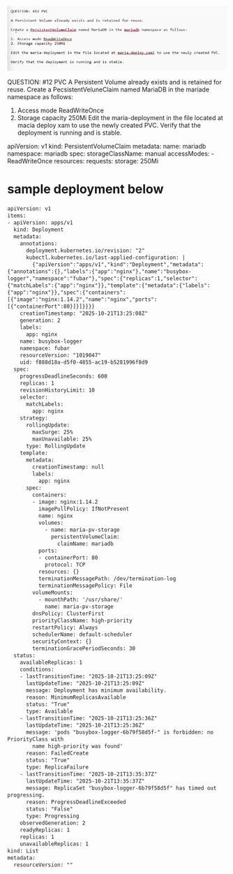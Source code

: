 ![alt text](image.png)


QUESTION: #12 PVC
A Persistent Volume already exists and is retained for reuse.
Create a PecsistentVeluneClaim named MariaDB in the mariade namespace as follows:
1. Access mode ReadWriteOnce
2. Storage capacity 250Mi
Edit the maria-deployment in the file located at macia deploy xam to use the newly created PVC.
Verify that the deployment is running and is stable.



apiVersion: v1
kind: PersistentVolumeClaim
metadata:
  name: mariadb
  namespace: mariadb
spec:
  storageClassName: manual
  accessModes:
    - ReadWriteOnce
  resources:
    requests:
      storage: 250Mi

# sample deployment below
```
apiVersion: v1
items:
- apiVersion: apps/v1
  kind: Deployment
  metadata:
    annotations:
      deployment.kubernetes.io/revision: "2"
      kubectl.kubernetes.io/last-applied-configuration: |
        {"apiVersion":"apps/v1","kind":"Deployment","metadata":{"annotations":{},"labels":{"app":"nginx"},"name":"busybox-logger","namespace":"fubar"},"spec":{"replicas":1,"selector":{"matchLabels":{"app":"nginx"}},"template":{"metadata":{"labels":{"app":"nginx"}},"spec":{"containers":[{"image":"nginx:1.14.2","name":"nginx","ports":[{"containerPort":80}]}]}}}}
    creationTimestamp: "2025-10-21T13:25:08Z"
    generation: 2
    labels:
      app: nginx
    name: busybox-logger
    namespace: fubar
    resourceVersion: "1019047"
    uid: f888d18a-d5f0-4855-ac19-b5281996f8d9
  spec:
    progressDeadlineSeconds: 600
    replicas: 1
    revisionHistoryLimit: 10
    selector:
      matchLabels:
        app: nginx
    strategy:
      rollingUpdate:
        maxSurge: 25%
        maxUnavailable: 25%
      type: RollingUpdate
    template:
      metadata:
        creationTimestamp: null
        labels:
          app: nginx
      spec:
        containers:
        - image: nginx:1.14.2
          imagePullPolicy: IfNotPresent
          name: nginx
          volumes:
            - name: maria-pv-storage
              persistentVolumeClaim:
                claimName: mariadb
          ports:
          - containerPort: 80
            protocol: TCP
          resources: {}
          terminationMessagePath: /dev/termination-log
          terminationMessagePolicy: File
        volumeMounts:
          - mounthPath: '/usr/share/'
            name: maria-pv-storage
        dnsPolicy: ClusterFirst
        priorityClassName: high-priority
        restartPolicy: Always
        schedulerName: default-scheduler
        securityContext: {}
        terminationGracePeriodSeconds: 30
  status:
    availableReplicas: 1
    conditions:
    - lastTransitionTime: "2025-10-21T13:25:09Z"
      lastUpdateTime: "2025-10-21T13:25:09Z"
      message: Deployment has minimum availability.
      reason: MinimumReplicasAvailable
      status: "True"
      type: Available
    - lastTransitionTime: "2025-10-21T13:25:36Z"
      lastUpdateTime: "2025-10-21T13:25:36Z"
      message: 'pods "busybox-logger-6b79f58d5f-" is forbidden: no PriorityClass with
        name high-priority was found'
      reason: FailedCreate
      status: "True"
      type: ReplicaFailure
    - lastTransitionTime: "2025-10-21T13:35:37Z"
      lastUpdateTime: "2025-10-21T13:35:37Z"
      message: ReplicaSet "busybox-logger-6b79f58d5f" has timed out progressing.
      reason: ProgressDeadlineExceeded
      status: "False"
      type: Progressing
    observedGeneration: 2
    readyReplicas: 1
    replicas: 1
    unavailableReplicas: 1
kind: List
metadata:
  resourceVersion: ""
```